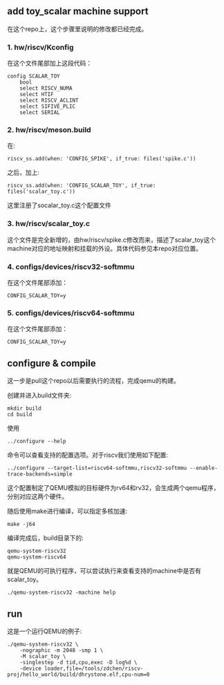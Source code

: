 


## add toy_scalar machine support

在这个repo上，这个步骤里说明的修改都已经完成。

### 1. hw/riscv/Kconfig

在这个文件尾部加上这段代码：

    config SCALAR_TOY
        bool
        select RISCV_NUMA
        select HTIF
        select RISCV_ACLINT
        select SIFIVE_PLIC
        select SERIAL

### 2. hw/riscv/meson.build

在:
    
    riscv_ss.add(when: 'CONFIG_SPIKE', if_true: files('spike.c'))

之后，加上:
        
    riscv_ss.add(when: 'CONFIG_SCALAR_TOY', if_true: files('scalar_toy.c'))

这里注册了socalar_toy.c这个配置文件

### 3. hw/riscv/scalar_toy.c

这个文件是完全新增的，由hw/riscv/spike.c修改而来，描述了scalar_toy这个machine对应的地址映射和挂载的外设。具体代码参见本repo对应位置。

### 4. configs/devices/riscv32-softmmu

在这个文件尾部添加：
    
    CONFIG_SCALAR_TOY=y

### 5. configs/devices/riscv64-softmmu

在这个文件尾部添加：

    CONFIG_SCALAR_TOY=y




## configure & compile

这一步是pull这个repo以后需要执行的流程，完成qemu的构建。


创建并进入build文件夹:

    mkdir build
    cd build

使用

    ../configure --help

命令可以查看支持的配置选项。对于riscv我们使用如下配置:

    ../configure --target-list=riscv64-softmmu,riscv32-softmmu --enable-trace-backends=simple

这个配置制定了QEMU模拟的目标硬件为rv64和rv32，会生成两个qemu程序，分别对应这两个硬件。

随后使用make进行编译，可以指定多核加速:

    make -j64

编译完成后，build目录下的:

    qemu-system-riscv32
    qemu-system-riscv64

就是QEMU的可执行程序，可以尝试执行来查看支持的machine中是否有scalar_toy。

    ./qemu-system-riscv32 -machine help

## run

这是一个运行QEMU的例子:

    ./qemu-system-riscv32 \
        -nographic -m 2048 -smp 1 \
        -M scalar_toy \
        -singlestep -d tid,cpu,exec -D log%d \
        -device loader,file=/tools/zdchen/riscv-proj/hello_world/build/dhrystone.elf,cpu-num=0
